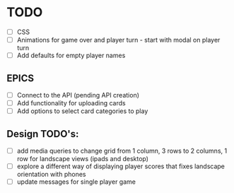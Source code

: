 # TODO

- [ ] CSS
- [ ] Animations for game over and player turn - start with modal on player turn
- [ ] Add defaults for empty player names

## EPICS

- [ ] Connect to the API (pending API creation)
- [ ] Add functionality for uploading cards
- [ ] Add options to select card categories to play

## Design TODO's:

- [ ] add media queries to change grid from 1 column, 3 rows to 2 columns, 1 row for landscape views (ipads and desktop)
- [ ] explore a different way of displaying player scores that fixes landscape orientation with phones
- [ ] update messages for single player game
